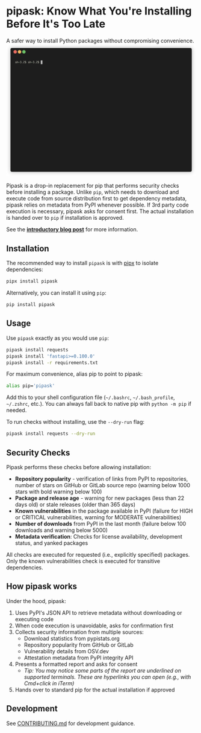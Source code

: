 # pipask: Know What You're Installing Before It's Too Late
A safer way to install Python packages without compromising convenience.
![pipask-demo](https://github.com/feynmanix/pipask/blob/main/.github/pipask-demo.gif?raw=true)

Pipask is a drop-in replacement for pip that performs security checks before installing a package.
Unlike `pip`, which needs to download and execute code from source distribution first to get dependency metadata, 
pipask relies on metadata from PyPI whenever possible. If 3rd party code execution is necessary, pipask asks for consent first.
The actual installation is handed over to `pip` if installation is approved.

See the **[introductory blog post](https://medium.com/data-science-collective/pipask-know-what-youre-installing-before-it-s-too-late-2a6afce80987)** for more information.

## Installation

The recommended way to install `pipask` is with [pipx](https://pipx.pypa.io/stable/#install-pipx) to isolate dependencies:
```bash
pipx install pipask
```

Alternatively, you can install it using `pip`:
```bash
pip install pipask
```
    
## Usage

Use `pipask` exactly as you would use `pip`:
```bash
pipask install requests
pipask install 'fastapi>=0.100.0'
pipask install -r requirements.txt
```

For maximum convenience, alias pip to point to pipask:
```bash
alias pip='pipask'
```

Add this to your shell configuration file (`~/.bashrc`, `~/.bash_profile`, `~/.zshrc`, etc.). You can always fall back to native pip with `python -m pip` if needed.

To run checks without installing, use the `--dry-run` flag:
```bash
pipask install requests --dry-run
```

## Security Checks

Pipask performs these checks before allowing installation:

* **Repository popularity** - verification of links from PyPI to repositories, number of stars on GitHub or GitLab source repo (warning below 1000 stars with bold warning below 100)
* **Package and release age** - warning for new packages (less than 22 days old) or stale releases (older than 365 days)
* **Known vulnerabilities** in the package available in PyPI (failure for HIGH or CRITICAL vulnerabilities, warning for MODERATE vulnerabilities)
* **Number of downloads** from PyPI in the last month (failure below 100 downloads and warning below 5000)
* **Metadata verification**: Checks for license availability, development status, and yanked packages

All checks are executed for requested (i.e., explicitly specified) packages. Only the known vulnerabilities check is executed for transitive dependencies.

## How pipask works

Under the hood, pipask:

1. Uses PyPI's JSON API to retrieve metadata without downloading or executing code
2. When code execution is unavoidable, asks for confirmation first
3. Collects security information from multiple sources:
   - Download statistics from pypistats.org
   - Repository popularity from GitHub or GitLab
   - Vulnerability details from OSV.dev
   - Attestation metadata from PyPI integrity API
4. Presents a formatted report and asks for consent
   - _Tip: You may notice some parts of the report are underlined on supported terminals. These are hyperlinks you can open (e.g., with Cmd+click in iTerm)_
6. Hands over to standard pip for the actual installation if approved

## Development
See [CONTRIBUTING.md](https://github.com/feynmanix/pipask/blob/main/CONTRIBUTING.md) for development guidance.

